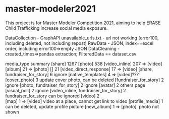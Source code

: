 # master-modeler2021


This project is for Master Modeler Competition 2021, aiming to help ERASE Child Trafficking increase social media exposure.


DataCollection - GraphAPI
unavailable_urls.txt - url not working (error100, including deleted, not including repost)
RawData - JSON, index==excel order, including error100=>empty JSON
DataCleaning - created_times=>pandas extraction; 
FilteredData == dataset.csv

media_type summary
[share]                                 1267
[photo]                                  538
[video_inline]                           207	=> [video]
[album]                                   21	=> [photo]
[]                                        21
[video_direct_response]                   17	=> [video]
[share, fundraiser_for_story]              6	ignore
[native_templates]                         4	=> [video]???
[cover_photo]                              3	update cover photo, can be deleted
[fundraiser_for_story]                     2	ignore
[photo, fundraiser_for_story]              2	ignore
[avatar]                                   2	others page
[visual_poll]                              2	ignore
[video_inline, fundraiser_for_story]       2 	fundraiser_for_story can be ignored
[video]                                    2	
[map]                                      1	=> [video] video at a place, cannot get link to video
[profile_media]                            1    can be deleted, update profile picture
[new_album]                                1    => [photo], photo not shown



